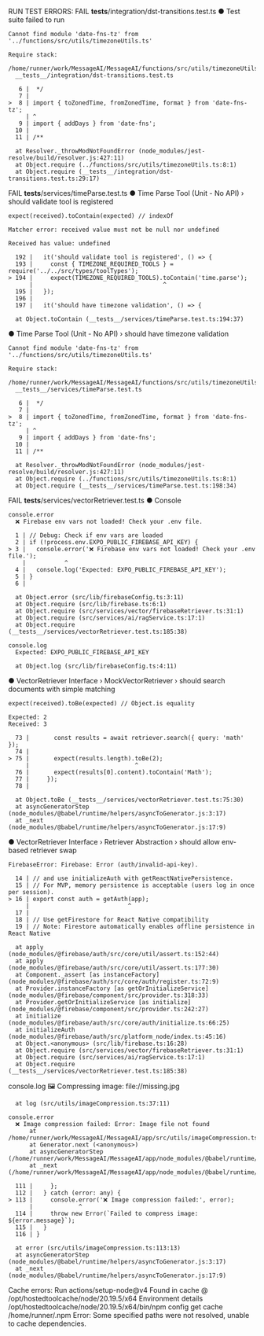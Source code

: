RUN TEST ERRORS:
FAIL __tests__/integration/dst-transitions.test.ts
  ● Test suite failed to run

    Cannot find module 'date-fns-tz' from '../functions/src/utils/timezoneUtils.ts'

    Require stack:
      /home/runner/work/MessageAI/MessageAI/functions/src/utils/timezoneUtils.ts
      __tests__/integration/dst-transitions.test.ts

       6 |  */
       7 |
    >  8 | import { toZonedTime, fromZonedTime, format } from 'date-fns-tz';
         | ^
       9 | import { addDays } from 'date-fns';
      10 |
      11 | /**

      at Resolver._throwModNotFoundError (node_modules/jest-resolve/build/resolver.js:427:11)
      at Object.require (../functions/src/utils/timezoneUtils.ts:8:1)
      at Object.require (__tests__/integration/dst-transitions.test.ts:29:17)


FAIL __tests__/services/timeParse.test.ts
  ● Time Parse Tool (Unit - No API) › should validate tool is registered

    expect(received).toContain(expected) // indexOf

    Matcher error: received value must not be null nor undefined

    Received has value: undefined

      192 |   it('should validate tool is registered', () => {
      193 |     const { TIMEZONE_REQUIRED_TOOLS } = require('../../src/types/toolTypes');
    > 194 |     expect(TIMEZONE_REQUIRED_TOOLS).toContain('time.parse');
          |                                     ^
      195 |   });
      196 |
      197 |   it('should have timezone validation', () => {

      at Object.toContain (__tests__/services/timeParse.test.ts:194:37)
 ● Time Parse Tool (Unit - No API) › should have timezone validation

    Cannot find module 'date-fns-tz' from '../functions/src/utils/timezoneUtils.ts'

    Require stack:
      /home/runner/work/MessageAI/MessageAI/functions/src/utils/timezoneUtils.ts
      __tests__/services/timeParse.test.ts

       6 |  */
       7 |
    >  8 | import { toZonedTime, fromZonedTime, format } from 'date-fns-tz';
         | ^
       9 | import { addDays } from 'date-fns';
      10 |
      11 | /**

      at Resolver._throwModNotFoundError (node_modules/jest-resolve/build/resolver.js:427:11)
      at Object.require (../functions/src/utils/timezoneUtils.ts:8:1)
      at Object.require (__tests__/services/timeParse.test.ts:198:34)

FAIL __tests__/services/vectorRetriever.test.ts
  ● Console

    console.error
      ❌ Firebase env vars not loaded! Check your .env file.

      1 | // Debug: Check if env vars are loaded
      2 | if (!process.env.EXPO_PUBLIC_FIREBASE_API_KEY) {
    > 3 |   console.error('❌ Firebase env vars not loaded! Check your .env file.');
        |           ^
      4 |   console.log('Expected: EXPO_PUBLIC_FIREBASE_API_KEY');
      5 | }
      6 |

      at Object.error (src/lib/firebaseConfig.ts:3:11)
      at Object.require (src/lib/firebase.ts:6:1)
      at Object.require (src/services/vector/firebaseRetriever.ts:31:1)
      at Object.require (src/services/ai/ragService.ts:17:1)
      at Object.require (__tests__/services/vectorRetriever.test.ts:185:38)

    console.log
      Expected: EXPO_PUBLIC_FIREBASE_API_KEY

      at Object.log (src/lib/firebaseConfig.ts:4:11)

  ● VectorRetriever Interface › MockVectorRetriever › should search documents with simple matching

    expect(received).toBe(expected) // Object.is equality

    Expected: 2
    Received: 3

      73 |       const results = await retriever.search({ query: 'math' });
      74 |       
    > 75 |       expect(results.length).toBe(2);
         |                              ^
      76 |       expect(results[0].content).toContain('Math');
      77 |     });
      78 |

      at Object.toBe (__tests__/services/vectorRetriever.test.ts:75:30)
      at asyncGeneratorStep (node_modules/@babel/runtime/helpers/asyncToGenerator.js:3:17)
      at _next (node_modules/@babel/runtime/helpers/asyncToGenerator.js:17:9)

  ● VectorRetriever Interface › Retriever Abstraction › should allow env-based retriever swap

    FirebaseError: Firebase: Error (auth/invalid-api-key).

      14 | // and use initializeAuth with getReactNativePersistence. 
      15 | // For MVP, memory persistence is acceptable (users log in once per session).
    > 16 | export const auth = getAuth(app);
         |                            ^
      17 |
      18 | // Use getFirestore for React Native compatibility
      19 | // Note: Firestore automatically enables offline persistence in React Native

      at apply (node_modules/@firebase/auth/src/core/util/assert.ts:152:44)
      at apply (node_modules/@firebase/auth/src/core/util/assert.ts:177:30)
      at Component._assert [as instanceFactory] (node_modules/@firebase/auth/src/core/auth/register.ts:72:9)
      at Provider.instanceFactory [as getOrInitializeService] (node_modules/@firebase/component/src/provider.ts:318:33)
      at Provider.getOrInitializeService [as initialize] (node_modules/@firebase/component/src/provider.ts:242:27)
      at initialize (node_modules/@firebase/auth/src/core/auth/initialize.ts:66:25)
      at initializeAuth (node_modules/@firebase/auth/src/platform_node/index.ts:45:16)
      at Object.<anonymous> (src/lib/firebase.ts:16:28)
      at Object.require (src/services/vector/firebaseRetriever.ts:31:1)
      at Object.require (src/services/ai/ragService.ts:17:1)
      at Object.require (__tests__/services/vectorRetriever.test.ts:185:38)

  console.log
      🖼️ Compressing image: file://missing.jpg

      at log (src/utils/imageCompression.ts:37:11)

    console.error
      ❌ Image compression failed: Error: Image file not found
          at /home/runner/work/MessageAI/MessageAI/app/src/utils/imageCompression.ts:43:13
          at Generator.next (<anonymous>)
          at asyncGeneratorStep (/home/runner/work/MessageAI/MessageAI/app/node_modules/@babel/runtime/helpers/asyncToGenerator.js:3:17)
          at _next (/home/runner/work/MessageAI/MessageAI/app/node_modules/@babel/runtime/helpers/asyncToGenerator.js:17:9)

      111 |     };
      112 |   } catch (error: any) {
    > 113 |     console.error('❌ Image compression failed:', error);
          |             ^
      114 |     throw new Error(`Failed to compress image: ${error.message}`);
      115 |   }
      116 | }

      at error (src/utils/imageCompression.ts:113:13)
      at asyncGeneratorStep (node_modules/@babel/runtime/helpers/asyncToGenerator.js:3:17)
      at _next (node_modules/@babel/runtime/helpers/asyncToGenerator.js:17:9)


Cache errors:
Run actions/setup-node@v4
Found in cache @ /opt/hostedtoolcache/node/20.19.5/x64
Environment details
/opt/hostedtoolcache/node/20.19.5/x64/bin/npm config get cache
/home/runner/.npm
Error: Some specified paths were not resolved, unable to cache dependencies.